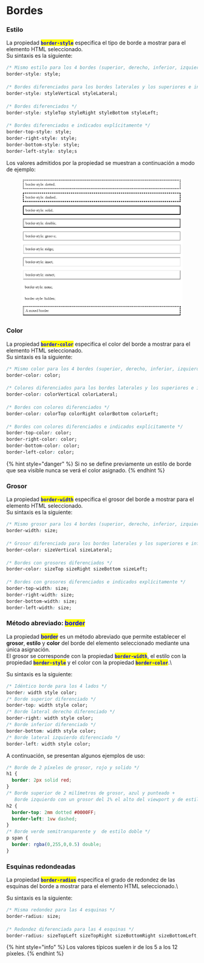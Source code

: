 # Bordes

### Estilo

La propiedad <mark style="color:blue;">**`border-style`**</mark> especifica el tipo de borde a mostrar para el elemento HTML seleccionado.\
Su sintaxis es la siguiente:

```css
/* Mismo estilo para los 4 bordes (superior, derecho, inferior, izquierdo) */
border-style: style;

/* Bordes diferenciados para los bordes laterales y los superiores e inferiores */
border-style: styleVertical styleLateral;

/* Bordes diferenciados */
border-style: styleTop styleRight styleBottom styleLeft;

/* Bordes diferenciados e indicados explícitamente */
border-top-style: style;
border-right-style: style;
border-bottom-style: style;
border-left-style: style;s
```

Los valores admitidos por la propiedad se muestran a continuación a modo de ejemplo:

<figure><img src="../.gitbook/assets/EstilosBordeCSS.png" alt=""><figcaption></figcaption></figure>

### Color

La propiedad <mark style="color:blue;">**`border-color`**</mark> especifica el color del borde a mostrar para el elemento HTML seleccionado.\
Su sintaxis es la siguiente:

```css
/* Mismo color para los 4 bordes (superior, derecho, inferior, izquierdo) */
border-color: color;

/* Colores diferenciados para los bordes laterales y los superiores e inferiores */
border-color: colorVertical colorLateral;

/* Bordes con colores diferenciados */
border-color: colorTop colorRight colorBottom colorLeft;

/* Bordes con colores diferenciados e indicados explícitamente */
border-top-color: color;
border-right-color: color;
border-bottom-color: color;
border-left-color: color;
```

{% hint style="danger" %}
Si no se define previamente un estilo de borde que sea visible nunca se verá el color asignado.
{% endhint %}

### Grosor

La propiedad <mark style="color:blue;">**`border-width`**</mark> especifica el grosor del borde a mostrar para el elemento HTML seleccionado.\
Su sintaxis es la siguiente:

```css
/* Mismo grosor para los 4 bordes (superior, derecho, inferior, izquierdo) */
border-width: size;

/* Grosor diferenciado para los bordes laterales y los superiores e inferiores */
border-color: sizeVertical sizeLateral;

/* Bordes con grosores diferenciados */
border-color: sizeTop sizeRight sizeBottom sizeLeft;

/* Bordes con grosores diferenciados e indicados explícitamente */
border-top-width: size;
border-right-width: size;
border-bottom-width: size;
border-left-width: size;
```

### Método abreviado: <mark style="color:blue;">**border**</mark>

La propiedad <mark style="color:blue;">**border**</mark> es un método abreviado que permite establecer el **grosor**, **estilo** y **color** del borde del elemento seleccionado mediante una única asignación.\
El grosor se corresponde con la propiedad <mark style="color:blue;">**`border-width`**</mark>, el estilo con la propiedad <mark style="color:blue;">**`border-style`**</mark> y el color con la propiedad <mark style="color:blue;">**`border-color`**</mark>.\


Su sintaxis es la siguiente:

```css
/* Idéntico borde para los 4 lados */
border: width style color;
/* Borde superior diferenciado */
border-top: width style color;
/* Borde lateral derecho diferenciado */
border-right: width style color;
/* Borde inferior diferenciado */
border-bottom: width style color;
/* Borde lateral izquierdo diferenciado */
border-left: width style color;
```

A continuación, se presentan algunos ejemplos de uso:

```css
/* Borde de 2 píxeles de grosor, rojo y solido */
h1 {
  border: 2px solid red;
}
/* Borde superior de 2 milímetros de grosor, azul y punteado +
   Borde izquierdo con un grosor del 1% el alto del viewport y de estilo dashed */
h2 {
  border-top: 2mm dotted #0000FF;
  border-left: 1vw dashed;
}
/* Borde verde semitransparente y  de estilo doble */
p span {
  border: rgba(0,255,0,0.5) double;
}
```

### Esquinas redondeadas

La propiedad <mark style="color:blue;">**`border-radius`**</mark> especifica el grado de redondez de las esquinas del borde a mostrar para el elemento HTML seleccionado.\


Su sintaxis es la siguiente:

```css
/* Misma redondez para las 4 esquinas */
border-radius: size;

/* Redondez diferenciada para las 4 esquinas */
border-radius: sizeTopLeft sizeTopRight sizeBottomRight sizeBottomLeft;
```

{% hint style="info" %}
Los valores típicos suelen ir de los 5 a los 12 píxeles.
{% endhint %}

